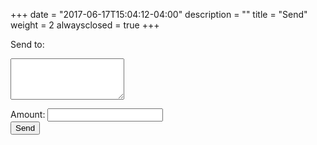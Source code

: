+++
date = "2017-06-17T15:04:12-04:00"
description = ""
title = "Send"
weight = 2
alwaysclosed = true
+++

<script src="../js/send.js" defer></script>

Send to:
<textarea id="address" rows=4></textarea>
Amount:
<input id="amount"></input>
<br>
<button onclick="send()">Send</button>